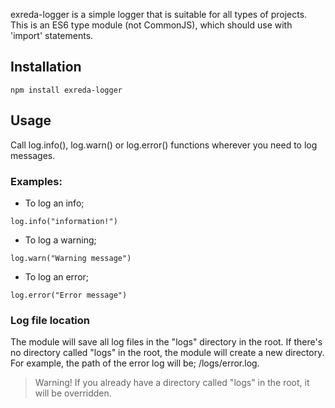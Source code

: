 exreda-logger is a simple logger that is suitable for all types of projects.
This is an ES6 type module (not CommonJS), which should use with 'import' statements.

## Installation
```
npm install exreda-logger
```
## Usage

Call log.info(), log.warn() or log.error() functions wherever you need to log messages.

### Examples: 
- To log an info;
```
log.info("information!")
```

- To log a warning;
```
log.warn("Warning message")
```

- To log an error;
```
log.error("Error message")
```

### Log file location

The module will save all log files in the "logs" directory in the root.
If there's no directory called "logs" in the root, the module will create a new directory.
For example, the path of the error log will be; /logs/error.log.

> Warning! If you already have a directory called "logs" in the root, it will be overridden.